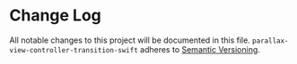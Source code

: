 # Change Log

All notable changes to this project will be documented in this file.
`parallax-view-controller-transition-swift` adheres to [Semantic Versioning](http://semver.org/).
